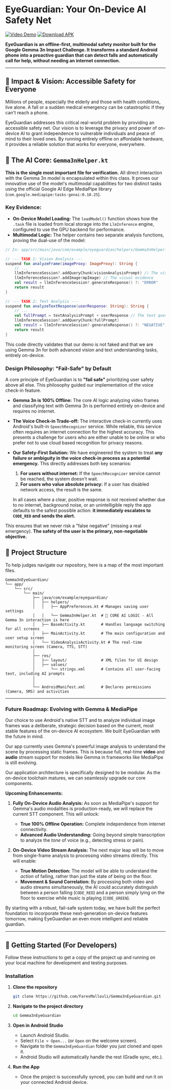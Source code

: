 # EyeGuardian: Your On-Device AI Safety Net

[![Video Demo](https://img.shields.io/badge/Watch-Video%20Demo%20(3%20min)-red?style=for-the-badge&logo=youtube)](https://YOUR_YOUTUBE_OR_VIDEO_LINK_HERE)
[![Download APK](https://img.shields.io/github/v/release/FaresMallouli/Gemma3nEyeGuardian?label=Download%20Latest%20APK&style=for-the-badge)](https://github.com/FaresMallouli/Gemma3nEyeGuardian/releases/download/v1.0.0/EyeGuardianApp.apk)

**EyeGuardian is an offline-first, multimodal safety monitor built for the Google Gemma 3n Impact Challenge. It transforms a standard Android phone into a proactive guardian that can detect falls and automatically call for help, without needing an internet connection.**

---

## 🎯 Impact & Vision: Accessible Safety for Everyone

Millions of people, especially the elderly and those with health conditions, live alone. A fall or a sudden medical emergency can be catastrophic if they can't reach a phone.

EyeGuardian addresses this critical real-world problem by providing an accessible safety net. Our vision is to leverage the privacy and power of on-device AI to grant independence to vulnerable individuals and peace of mind to their loved ones. By running entirely offline on affordable hardware, it provides a reliable solution that works for everyone, everywhere.

## 🧠 The AI Core: `Gemma3nHelper.kt`

**This is the single most important file for verification.** All direct interaction with the Gemma 3n model is encapsulated within this class. It proves our innovative use of the model's multimodal capabilities for two distinct tasks using the official Google AI Edge MediaPipe library (`com.google.mediapipe:tasks-genai:0.10.25`).

### Key Evidence:

*   **On-Device Model Loading:** The `loadModel()` function shows how the `.task` file is loaded from local storage into the `LlmInference` engine, configured to use the GPU backend for performance.
*   **Multimodal Logic:** The helper contains two separate analysis functions, proving the dual-use of the model:

```kotlin
// In: app/src/main/java/com/example/eyeguardian/helpers/Gemma3nHelper.kt

// --- TASK 1: Vision Analysis ---
suspend fun analyzeFrame(imageProxy: ImageProxy): String {
    // ...
    llmInferenceSession?.addQueryChunk(visionAnalysisPrompt) // The visual question
    llmInferenceSession?.addImage(mpImage) // The visual evidence
    val result = llmInferenceSession?.generateResponse() ?: "ERROR"
    return result
}

// --- TASK 2: Text Analysis ---
suspend fun analyzeTextResponse(userResponse: String): String {
    // ...
    val fullPrompt = textAnalysisPrompt + userResponse // The text question + user's response
    llmInferenceSession?.addQueryChunk(fullPrompt)
    val result = llmInferenceSession?.generateResponse() ?: "NEGATIVE"
    return result
}
```

This code directly validates that our demo is not faked and that we are using Gemma 3n for both advanced vision and text understanding tasks, entirely on-device.

### Design Philosophy: "Fail-Safe" by Default

A core principle of EyeGuardian is to **"fail safe"** prioritizing user safety above all else. This philosophy guided our implementation of the voice check-in feature.

*   **Gemma 3n is 100% Offline:** The core AI logic analyzing video frames and classifying text with Gemma 3n is performed entirely on-device and requires no internet.

*   **The Voice Check-in Trade-off:** The interactive check-in currently uses Android's built-in `SpeechRecognizer` service. While reliable, this service often requires an internet connection for the highest accuracy. This presents a challenge for users who are either unable to be online or who prefer not to use cloud based recognition for privacy reasons.

*   **Our Safety-First Solution:** We have engineered the system to treat **any failure or ambiguity in the voice check-in process as a potential emergency.** This directly addresses both key scenarios:
    1.  **For users without internet:** If the `SpeechRecognizer` service cannot be reached, the system doesn't wait.
    2.  **For users who value absolute privacy:** If a user has disabled network access, the result is the same.

    In all cases where a clear, positive response is not received whether due to no internet, background noise, or an unintelligible reply the app defaults to the safest possible action: **it immediately escalates to `CODE_RED` and sends the alert.**

This ensures that we never risk a "false negative" (missing a real emergency). **The safety of the user is the primary, non-negotiable objective.**


## 📂 Project Structure

To help judges navigate our repository, here is a map of the most important files.

```
Gemma3nEyeGuardian/
└── app/
    └── src/
        └── main/
            ├── java/com/example/eyeguardian/
            │   ├── helpers/
            │   │   ├── AppPreferences.kt # Manages saving user settings
            │   │   └── Gemma3nHelper.kt  # 🧠 CORE AI LOGIC - All Gemma 3n interaction is here
            │   ├── BaseActivity.kt       # Handles language switching for all screens
            │   ├── MainActivity.kt       # The main configuration and user setup screen
            │   └── VideoAnalysisActivity.kt # The real-time monitoring screen (Camera, TTS, STT)
            │
            ├── res/
            │   ├── layout/               # XML files for UI design
            │   ├── values/
            │       └── strings.xml       # Contains all user-facing text, including AI prompts
            │   
            │
            └── AndroidManifest.xml       # Declares permissions (Camera, SMS) and activities
```
---

### Future Roadmap: Evolving with Gemma & MediaPipe

Our choice to use Android's native STT and to analyze individual image frames was a deliberate, strategic decision based on the current, most stable features of the on-device AI ecosystem. We built EyeGuardian with the future in mind.

Our app currently uses Gemma's powerful image analysis to understand the scene by processing static frames. This is because full, real-time **video** and **audio** stream support for models like Gemma in frameworks like MediaPipe is still evolving.

Our application architecture is specifically designed to be modular. As the on-device toolchain matures, we can seamlessly upgrade our core components.

**Upcoming Enhancements:**

1.  **Fully On-Device Audio Analysis:** As soon as MediaPipe's support for Gemma's audio modalities is production-ready, we will replace the current STT component. This will unlock:
    *   **True 100% Offline Operation:** Complete independence from internet connectivity.
    *   **Advanced Audio Understanding:** Going beyond simple transcription to analyze the *tone* of voice (e.g., detecting stress or pain).

2.  **On-Device Video Stream Analysis:** The next major leap will be to move from single-frame analysis to processing video streams directly. This will enable:
    *   **True Motion Detection:** The model will be able to understand the *action* of falling, rather than just the state of being on the floor.
    *   **Movement & Sound Correlation:** By processing both video and audio streams simultaneously, the AI could accurately distinguish between a person falling (`CODE_RED`) and a person simply lying on the floor to exercise while music is playing (`CODE_GREEN`).

By starting with a robust, fail-safe system today, we have built the perfect foundation to incorporate these next-generation on-device features tomorrow, making EyeGuardian an even more intelligent and reliable guardian.

---
## 🚀 Getting Started (For Developers)

Follow these instructions to get a copy of the project up and running on your local machine for development and testing purposes.


### Installation

1.  **Clone the repository**
    ```sh
    git clone https://github.com/FaresMallouli/Gemma3nEyeGuardian.git
    ```
2.  **Navigate to the project directory**
    ```sh
    cd Gemma3nEyeGuardian
    ```
3.  **Open in Android Studio**
    *   Launch Android Studio.
    *   Select `File > Open...` (or `Open` on the welcome screen).
    *   Navigate to the `Gemma3nEyeGuardian` folder you just cloned and open it.
    *   Android Studio will automatically handle the rest (Gradle sync, etc.).

4.  **Run the App**
    *   Once the project is successfully synced, you can build and run it on your connected Android device.
